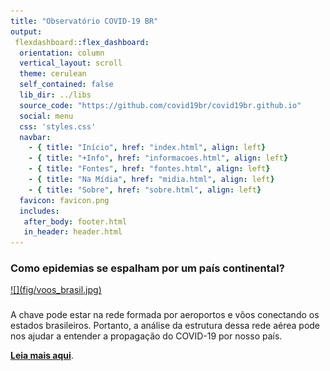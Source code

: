 ```yaml
---
title: "Observatório COVID-19 BR"
output:
 flexdashboard::flex_dashboard:
  orientation: column
  vertical_layout: scroll
  theme: cerulean
  self_contained: false
  lib_dir: ../libs
  source_code: "https://github.com/covid19br/covid19br.github.io"
  social: menu
  css: 'styles.css'
  navbar:
    - { title: "Início", href: "index.html", align: left}
    - { title: "+Info", href: "informacoes.html", align: left}
    - { title: "Fontes", href: "fontes.html", align: left}
    - { title: "Na Mídia", href: "midia.html", align: left}
    - { title: "Sobre", href: "sobre.html", align: left}
  favicon: favicon.png
  includes:
   after_body: footer.html
   in_header: header.html
---
```


### Como epidemias se espalham por um país continental?

<a href="https://guimaraeslabbr.weebly.com/voos.html">
![](fig/voos_brasil.jpg)
</a>

###

A chave pode estar na rede formada por aeroportos e vôos conectando os estados
brasileiros. Portanto, a análise da estrutura dessa rede aérea pode nos ajudar
a entender a propagação do COVID-19 por nosso país.

[<b>Leia mais aqui</b>](https://guimaraeslabbr.weebly.com/voos.html).


